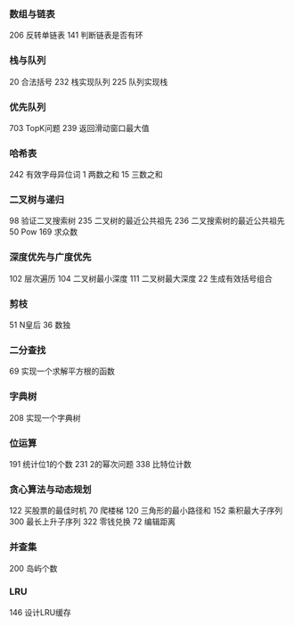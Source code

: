 ### 数组与链表
206 反转单链表
141 判断链表是否有环

### 栈与队列
20 合法括号
232 栈实现队列
225 队列实现栈

### 优先队列
703 TopK问题
239 返回滑动窗口最大值

### 哈希表
242 有效字母异位词
1 两数之和
15 三数之和

### 二叉树与递归
98 验证二叉搜索树
235 二叉树的最近公共祖先
236 二叉搜索树的最近公共祖先
50 Pow
169 求众数

### 深度优先与广度优先
102 层次遍历
104 二叉树最小深度
111 二叉树最大深度
22 生成有效括号组合

### 剪枝
51 N皇后
36 数独

### 二分查找
69 实现一个求解平方根的函数

### 字典树
208 实现一个字典树

### 位运算
191 统计位1的个数
231 2的幂次问题
338 比特位计数

### 贪心算法与动态规划
122 买股票的最佳时机
70 爬楼梯
120 三角形的最小路径和
152 乘积最大子序列
300 最长上升子序列
322 零钱兑换
72 编辑距离

### 并查集
200 岛屿个数

### LRU
146 设计LRU缓存